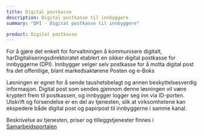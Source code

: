 ```yaml
---
title: Digital postkasse
description: Digital postkasse til innbyggere
summary: "DPI - Digital postkasse til innbyggere"

product: Digital postkasse
---
```


For å gjøre det enkelt for forvaltningen å kommunisere digitalt, harDigitaliseringsdirektoratet etablert en sikker digital postkasse for innbyggerne (DPI). Innbygger velger selv postkasse for å motta digital post fra det offentlige, blant markedsaktørene Posten og e-Boks

Løsningen er egnet for å sende taushetsbelagt og annen beskyttelsesverdig informasjon. Digital post som sendes gjennom denne løsningen vil være kryptert frem til postkassen, og innbygger logger seg inn via ID-porten. Utskrift og forsendelse er en del av tjenesten, slik at virksomhetene kan ekspedere både digital post og papirpost til innbyggerne i samme kanal.

Beskrivelse av tjenesten, priser og tilleggstjenester finnes i [Samarbeidsportalen](https://samarbeid.digdir.no)

